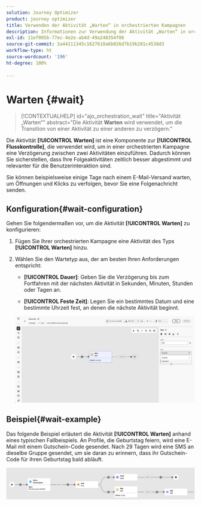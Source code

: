 ```yaml
---
solution: Journey Optimizer
product: journey optimizer
title: Verwenden der Aktivität „Warten“ in orchestrierten Kampagnen
description: Informationen zur Verwendung der Aktivität „Warten“ in orchestrierten Kampagnen
exl-id: 11ef095b-77ec-4e2e-ab4d-49a248354f08
source-git-commit: 3a44111345c1627610a6b026d7b19b281c4538d3
workflow-type: ht
source-wordcount: '196'
ht-degree: 100%

---
```



# Warten {#wait}

>[!CONTEXTUALHELP]
>id="ajo_orchestration_wait"
>title="Aktivität „Warten“"
>abstract="Die Aktivität **Warten** wird verwendet, um die Transition von einer Aktivität zu einer anderen zu verzögern."

Die Aktivität **[!UICONTROL Warten]** ist eine Komponente zur **[!UICONTROL Flusskontrolle]**, die verwendet wird, um in einer orchestrierten Kampagne eine Verzögerung zwischen zwei Aktivitäten einzuführen. Dadurch können Sie sicherstellen, dass Ihre Folgeaktivitäten zeitlich besser abgestimmt und relevanter für die Benutzerinteraktion sind.

Sie können beispielsweise einige Tage nach einem E-Mail-Versand warten, um Öffnungen und Klicks zu verfolgen, bevor Sie eine Folgenachricht senden.

## Konfiguration{#wait-configuration}

Gehen Sie folgendermaßen vor, um die Aktivität **[!UICONTROL Warten]** zu konfigurieren:

1. Fügen Sie Ihrer orchestrierten Kampagne eine Aktivität des Typs **[!UICONTROL Warten]** hinzu.

1. Wählen Sie den Wartetyp aus, der am besten Ihren Anforderungen entspricht:

   * **[!UICONTROL Dauer]**: Geben Sie die Verzögerung bis zum Fortfahren mit der nächsten Aktivität in Sekunden, Minuten, Stunden oder Tagen an.

   * **[!UICONTROL Feste Zeit]**: Legen Sie ein bestimmtes Datum und eine bestimmte Uhrzeit fest, an denen die nächste Aktivität beginnt.

   ![](../assets/wait_activity.png)

## Beispiel{#wait-example}

Das folgende Beispiel erläutert die Aktivität **[!UICONTROL Warten]** anhand eines typischen Fallbeispiels.  An Profile, die Geburtstag feiern, wird eine E-Mail mit einem Gutschein-Code gesendet. Nach 29 Tagen wird eine SMS an dieselbe Gruppe gesendet, um sie daran zu erinnern, dass ihr Gutschein-Code für ihren Geburtstag bald abläuft.

![](../assets/wait-example.png)
